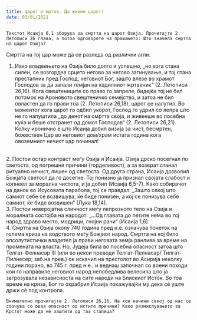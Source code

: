 ```yaml
---
title: Царот е мртов. Да живее царот!
date: 03/01/2021
---
```


`Текстот Исаија 6,1 зборува за смртта на царот Озија. Прочитајте 2. Летописи 26 глава, а потоа одговорете на прашањето: Што значела смртта на царот Озија?`

Смртта на тој цар може да се разледа од различни агли.
<br>
1. Иако владеењето на Озија било долго и успешно, „но кога стана силен, се возгордеа срцето негово за негово загинување, и тој стана престапник пред Господ, неговиот Бог, зашто влезе во храмот Господов за да запали темјан на кадилниот жртвеник“ (2. Летописи 26,16). Кога свештениците со право го запреле, бидејќи тој не бил потомок на Ароновото свештеничко семејство, и затоа не бил овластен да го прави тоа (2. Летописи 26,18), царот се налутил. Во моментот кога царот го одбил укорот, Господ го удрил со лепра што не го напуштила „до денот на смртта своја, и живееше во посебна куќа и беше отстранет од домот Господов“ (2. Летописи 26,21). Колку иронично е што Исаија добил визија за чист, бесмртен, божествен Цар во неговиот дом/храм истата година кога овоземниот нечист цар починал! 
<br>
2. Постои остар контраст меѓу Озија и Исаија. Озија дрско посегнал по светоста, од погрешни причини (горделивост), а за возврат станал ритуално нечист, лишен од светоста. Од друга страна, Исаија дозволил Божјата светост да го досегне. Тој понизно ја признал својата слабост и копнеел за морална чистота, и ја добил (Исаија 6,5-7). Како собирачот на данок во Исусовата парабола, тој се правдал: „Зашто секој што самиот себе се возвишува, ќе биде понизен, а кој се понизува себе самиот, ќе биде возвишен“ (Лука 18,14).
<br>
3. Постои неверојатна сличност меѓу лепрозното тело на Озија и моралната состојба на народот: „...Од главата до петите нема во тој народ здраво место, модрици, гнојни рани“ (Исаија 1,6).
<br>
4. Смртта на Озија околу 740 година пред н.е. означува почеток на голема криза на водството меѓу Божјиот народ. Смртта на кој било апсолутистички владетел ја прави неговата земја ранлива за време на промената на власта. Но, Јудеја била во посебна опасност затоа што Телгат-Фелнасар III (или во некои преводи Телгат-Пелнасар/ Тилгат-Пилнесер; заб.на прев.) се искачил на престолот во Асирија неколку години порано, во 745 г. пред н.е., и веднаш започнал со воени походи кои го направиле неговиот народ непобедлива велесила што ја загрозувала независноста на сите народи на Блискиот Исток. Во тоа време на криза, Бог го охрабрил Исаија покажувајќи му дека сè уште држи сè под контрола.

`Внимателно прочитајте 2. Летописи 26,16. На кои начини секој од нас се соочува со оваа опасност од истите причини? Како размислувањето за Крстот може да нè заштити од таа стапица?`